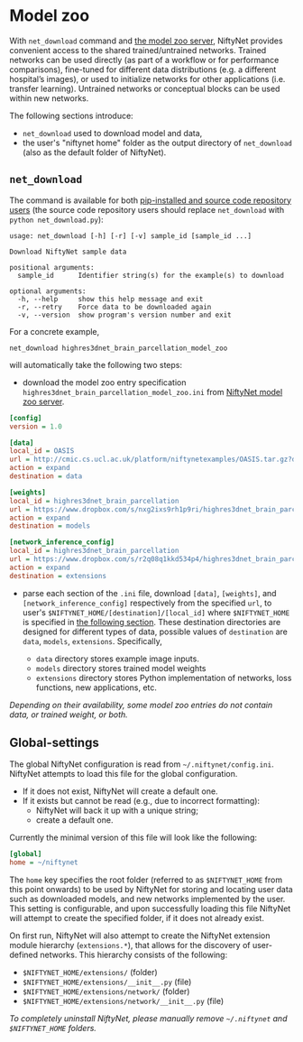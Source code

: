 # Model zoo

With `net_download` command and [the model zoo
server](https://cmiclab.cs.ucl.ac.uk/CMIC/NiftyNetExampleServer/blob/master/model_zoo.md),
NiftyNet provides convenient access to the shared trained/untrained networks.
Trained networks can be used directly (as part of a workflow or for performance
comparisons), fine-tuned for different data distributions (e.g. a different
hospital’s images), or used to initialize networks for other applications (i.e.
transfer learning).  Untrained networks or conceptual blocks can be used within
new networks.

The following sections introduce:
- `net_download` used to download model and data,
- the user's "niftynet home" folder as the output directory of `net_download`
(also as the default folder of NiftyNet).

## `net_download`
The command is available for both [pip-installed and source code repository
users](./installation.html) (the source code repository users should replace
`net_download` with `python net_download.py`):
```text
usage: net_download [-h] [-r] [-v] sample_id [sample_id ...]

Download NiftyNet sample data

positional arguments:
  sample_id      Identifier string(s) for the example(s) to download

optional arguments:
  -h, --help     show this help message and exit
  -r, --retry    Force data to be downloaded again
  -v, --version  show program's version number and exit
```


For a concrete example,
```
net_download highres3dnet_brain_parcellation_model_zoo
```
will automatically take the following two steps:

* download the model zoo entry specification
  `highres3dnet_brain_parcellation_model_zoo.ini` from [NiftyNet model zoo
  server](https://cmiclab.cs.ucl.ac.uk/CMIC/NiftyNetExampleServer/tree/master).

```ini
[config]
version = 1.0

[data]
local_id = OASIS
url = http://cmic.cs.ucl.ac.uk/platform/niftynetexamples/OASIS.tar.gz?dl=1
action = expand
destination = data

[weights]
local_id = highres3dnet_brain_parcellation
url = https://www.dropbox.com/s/nxg2ixs9rh1p9ri/highres3dnet_brain_parcellation_weights.tar.gz?dl=1
action = expand
destination = models

[network_inference_config]
local_id = highres3dnet_brain_parcellation
url = https://www.dropbox.com/s/r2q08q1kkd534p4/highres3dnet_brain_parcellation_config.tar.gz?dl=1
action = expand
destination = extensions
```

* parse each section of the `.ini` file, download `[data]`, `[weights]`, and
   `[network_inference_config]` respectively from the specified `url`, to
   user's `$NIFTYNET_HOME/[destination]/[local_id]` where `$NIFTYNET_HOME` is
   specified in [the following section](#global-settings).  These destination
   directories are designed for different types of data, possible values of
   `destination` are `data`, `models`, `extensions`. Specifically,

  - `data` directory stores example image inputs.
  - `models` directory stores trained model weights
  - `extensions` directory stores Python implementation of
networks, loss functions, new applications, etc.

_Depending on their availability, some model zoo entries do not contain
data, or trained weight, or both._




## Global-settings

The global NiftyNet configuration is read from `~/.niftynet/config.ini`.
NiftyNet attempts to load this file for the global configuration.

* If it does not exist, NiftyNet will create a default one.
* If it exists but cannot be read (e.g., due to incorrect formatting):
  - NiftyNet will back it up with a unique string;
  - create a default one.

Currently the minimal version of this file will look like the following:
```ini
[global]
home = ~/niftynet
```

The `home` key specifies the root folder (referred to as `$NIFTYNET_HOME` from
this point onwards) to be used by NiftyNet for storing and locating user data
such as downloaded models, and new networks implemented by the user.  This
setting is configurable, and upon successfully loading this file NiftyNet will
attempt to create the specified folder, if it does not already exist.

On first run, NiftyNet will also attempt to create the NiftyNet extension
module hierarchy (`extensions.*`), that allows for the discovery of
user-defined networks.  This hierarchy consists of the following:

* `$NIFTYNET_HOME/extensions/` (folder)
* `$NIFTYNET_HOME/extensions/__init__.py` (file)
* `$NIFTYNET_HOME/extensions/network/` (folder)
* `$NIFTYNET_HOME/extensions/network/__init__.py` (file)

_To completely uninstall NiftyNet, please manually remove `~/.niftynet` and
`$NIFTYNET_HOME` folders._
